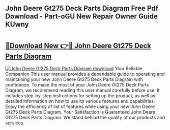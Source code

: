 ## John Deere Gt275 Deck Parts Diagram Free Pdf Download - Part-oGU New Repair Owner Guide KUwny

# <h2><a href="http://dfifq4.blite.top/?on=John+Deere+Gt275+Deck+Parts+Diagram">🔗Download New 👉🔴 John Deere Gt275 Deck Parts Diagram</a></h2>

[![John Deere Gt275 Deck Parts Diagram download](https://i.imgur.com/lujVjoI.png)](http://dfifq4.blite.top/?on=John+Deere+Gt275+Deck+Parts+Diagram)
Your Reliable Companion This user manual provides a dependable guide to operating and maintaining your new John Deere Gt275 Deck Parts Diagram with confidence. To make the most of your John Deere Gt275 Deck Parts Diagram, we recommend reading this user manual carefully before use. It includes step-by-step instructions for setting up the product, as well as detailed information on how to use its various features and capabilities. Enjoy the efficiency of list of features while using your new John Deere Gt275 Deck Parts Diagram. Your Satisfaction is Guaranteed John Deere Gt275 Deck Parts Diagram. We stand behind the quality of our products and services.
